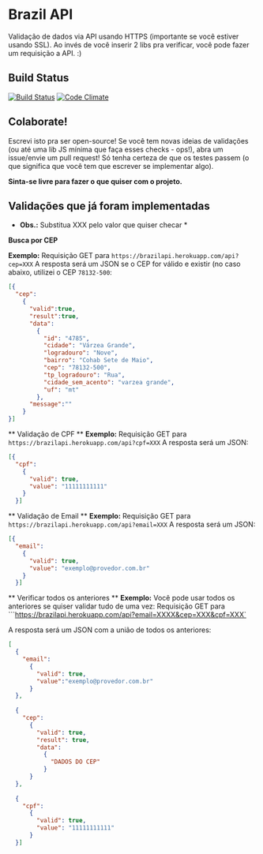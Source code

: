 Brazil API
==========

Validação de dados via API usando HTTPS (importante se você estiver usando SSL). Ao invés de você inserir 2 libs pra verificar, você pode fazer um requisição a API. :)

Build Status
------------
[![Build Status](https://travis-ci.org/runeroniek/brazil-api.png?branch=master)](https://travis-ci.org/runeroniek/brazil-api) [![Code Climate](https://codeclimate.com/badge.png)](https://codeclimate.com/github/runeroniek/brazil-api)

Colaborate!
-----------

Escrevi isto pra ser open-source! Se você tem novas ideias de validações (ou até uma lib JS mínima que faça esses checks - ops!), abra um issue/envie um pull request! Só tenha certeza de que os testes passem (o que significa que você tem que escrever se implementar algo). 

**Sinta-se livre para fazer o que quiser com o projeto.**


Validações que já foram implementadas
-------------------

* **Obs.:**  Substitua XXX pelo valor que quiser checar *

**Busca por CEP**

**Exemplo:** Requisição GET para ```https://brazilapi.herokuapp.com/api?cep=XXX```
A resposta será um JSON se o CEP for válido e existir (no caso abaixo, utilizei o CEP `78132-500`:

```json
[{
  "cep": 
    {
      "valid":true,
      "result":true,
      "data":
        {
          "id": "4785",
          "cidade": "Várzea Grande",
          "logradouro": "Nove",
          "bairro": "Cohab Sete de Maio",
          "cep": "78132-500",
          "tp_logradouro": "Rua",
          "cidade_sem_acento": "varzea grande",
          "uf": "mt"
        },
      "message":""
    }
}]
```


** Validação de CPF **
**Exemplo:** Requisição GET para  ```https://brazilapi.herokuapp.com/api?cpf=XXX```
A resposta será um JSON:

```json
[{
  "cpf":
    {
      "valid": true,
      "value": "11111111111"
    }
  }]
```

** Validação de Email **
**Exemplo:** Requisição GET para ```https://brazilapi.herokuapp.com/api?email=XXX```
A resposta será um JSON:

```json
[{
  "email":
    {
      "valid": true,
      "value": "exemplo@provedor.com.br"
    }
  }]
```

** Verificar todos os anteriores **
**Exemplo:** Você pode usar todos os anteriores se quiser validar tudo de uma vez:
Requisição GET para ```https://brazilapi.herokuapp.com/api?email=XXXX&cep=XXX&cpf=XXX`

A resposta será um JSON com a união de todos os anteriores:

```json
[
  {
    "email":
      {
        "valid": true,
        "value":"exemplo@provedor.com.br"
      }
  },
  
  {
    "cep":
      {
        "valid": true,
        "result": true,
        "data":
          {
            "DADOS DO CEP"
          }
      }
  },
  
  {
    "cpf":
      {
        "valid": true,
        "value": "11111111111"
      }
  }]

```

